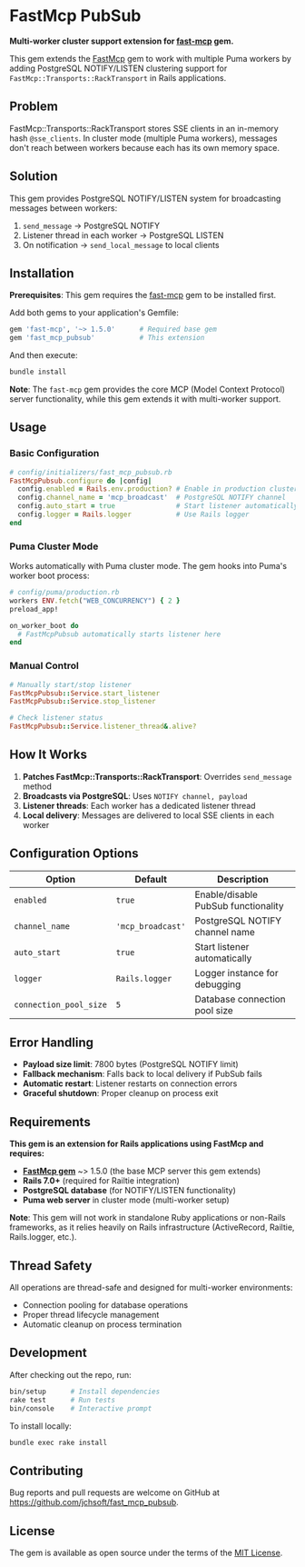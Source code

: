 # FastMcp PubSub

**Multi-worker cluster support extension for [fast-mcp](https://github.com/yjacquin/fast-mcp) gem.**

This gem extends the [FastMcp](https://github.com/yjacquin/fast-mcp) gem to work with multiple Puma workers by adding PostgreSQL NOTIFY/LISTEN clustering support for `FastMcp::Transports::RackTransport` in Rails applications.

## Problem

FastMcp::Transports::RackTransport stores SSE clients in an in-memory hash `@sse_clients`. In cluster mode (multiple Puma workers), messages don't reach between workers because each has its own memory space.

## Solution

This gem provides PostgreSQL NOTIFY/LISTEN system for broadcasting messages between workers:

1. `send_message` → PostgreSQL NOTIFY
2. Listener thread in each worker → PostgreSQL LISTEN  
3. On notification → `send_local_message` to local clients

## Installation

**Prerequisites**: This gem requires the [fast-mcp](https://github.com/yjacquin/fast-mcp) gem to be installed first.

Add both gems to your application's Gemfile:

```ruby
gem 'fast-mcp', '~> 1.5.0'      # Required base gem
gem 'fast_mcp_pubsub'           # This extension
```

And then execute:

```bash
bundle install
```

**Note**: The `fast-mcp` gem provides the core MCP (Model Context Protocol) server functionality, while this gem extends it with multi-worker support.

## Usage

### Basic Configuration

```ruby
# config/initializers/fast_mcp_pubsub.rb
FastMcpPubsub.configure do |config|
  config.enabled = Rails.env.production? # Enable in production cluster mode
  config.channel_name = 'mcp_broadcast'  # PostgreSQL NOTIFY channel
  config.auto_start = true               # Start listener automatically
  config.logger = Rails.logger           # Use Rails logger
end
```

### Puma Cluster Mode

Works automatically with Puma cluster mode. The gem hooks into Puma's worker boot process:

```ruby
# config/puma/production.rb
workers ENV.fetch("WEB_CONCURRENCY") { 2 }
preload_app!

on_worker_boot do
  # FastMcpPubsub automatically starts listener here
end
```

### Manual Control

```ruby
# Manually start/stop listener
FastMcpPubsub::Service.start_listener
FastMcpPubsub::Service.stop_listener

# Check listener status
FastMcpPubsub::Service.listener_thread&.alive?
```

## How It Works

1. **Patches FastMcp::Transports::RackTransport**: Overrides `send_message` method
2. **Broadcasts via PostgreSQL**: Uses `NOTIFY channel, payload` 
3. **Listener threads**: Each worker has a dedicated listener thread
4. **Local delivery**: Messages are delivered to local SSE clients in each worker

## Configuration Options

| Option | Default | Description |
|--------|---------|-------------|
| `enabled` | `true` | Enable/disable PubSub functionality |
| `channel_name` | `'mcp_broadcast'` | PostgreSQL NOTIFY channel name |
| `auto_start` | `true` | Start listener automatically |
| `logger` | `Rails.logger` | Logger instance for debugging |
| `connection_pool_size` | `5` | Database connection pool size |

## Error Handling

- **Payload size limit**: 7800 bytes (PostgreSQL NOTIFY limit)
- **Fallback mechanism**: Falls back to local delivery if PubSub fails  
- **Automatic restart**: Listener restarts on connection errors
- **Graceful shutdown**: Proper cleanup on process exit

## Requirements

**This gem is an extension for Rails applications using FastMcp and requires:**

- **[FastMcp gem](https://github.com/yjacquin/fast-mcp)** ~> 1.5.0 (the base MCP server this gem extends)
- **Rails 7.0+** (required for Railtie integration)
- **PostgreSQL database** (for NOTIFY/LISTEN functionality)
- **Puma web server** in cluster mode (multi-worker setup)

**Note**: This gem will not work in standalone Ruby applications or non-Rails frameworks, as it relies heavily on Rails infrastructure (ActiveRecord, Railtie, Rails.logger, etc.).

## Thread Safety

All operations are thread-safe and designed for multi-worker environments:

- Connection pooling for database operations
- Proper thread lifecycle management  
- Automatic cleanup on process termination

## Development

After checking out the repo, run:

```bash
bin/setup      # Install dependencies
rake test      # Run tests
bin/console    # Interactive prompt
```

To install locally:

```bash
bundle exec rake install
```

## Contributing

Bug reports and pull requests are welcome on GitHub at https://github.com/jchsoft/fast_mcp_pubsub.

## License

The gem is available as open source under the terms of the [MIT License](https://opensource.org/licenses/MIT).